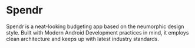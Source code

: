 # Spendr
Spendr is a neat-looking budgeting app based on the neumorphic design style.
Built with Modern Android Development practices in mind, it employs clean architecture and keeps up with latest industry standards.
